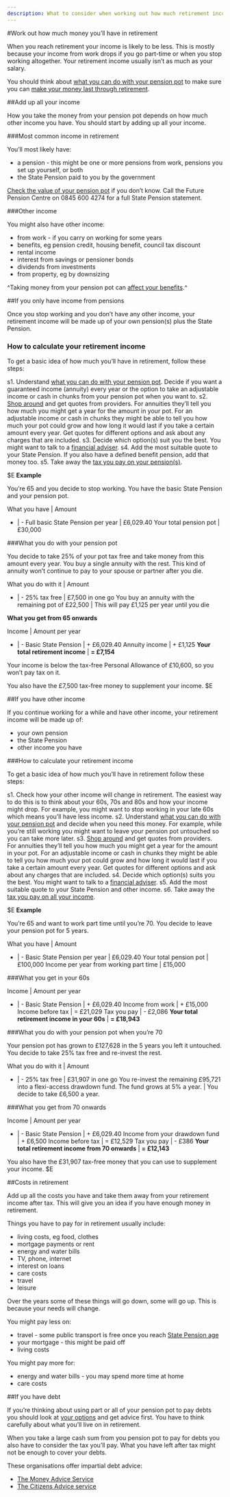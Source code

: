 ```yaml
---
description: What to consider when working out how much retirement income you’ll have, including your pension, other sources of income, costs, and debt.
---
```


#Work out how much money you’ll have in retirement

When you reach retirement your income is likely to be less. This is mostly because your income from work drops if you go part-time or when you stop working altogether. Your retirement income usually isn’t as much as your salary.

You should think about [what you can do with your pension pot](/pension-pot-options) to make sure you can [make your money last through retirement](/making-money-last).

##Add up all your income

How you take the money from your pension pot depends on how much other income you have. You should start by adding up all your income.

###Most common income in retirement

You’ll most likely have:

- a pension - this might be one or more pensions from work, pensions you set up yourself, or both
- the State Pension paid to you by the government

[Check the value of your pension pot](/pension-pot-value) if you don’t know. Call the Future Pension Centre on 0845 600 4274 for a full State Pension statement.

###Other income

You might also have other income:

- from work - if you carry on working for some years
- benefits, eg pension credit, housing benefit, council tax discount
- rental income
- interest from savings or pensioner bonds
- dividends from investments
- from property, eg by downsizing

^Taking money from your pension pot can [affect your benefits](/benefits).^

##If you only have income from pensions

Once you stop working and you don’t have any other income, your retirement income will be made up of your own pension(s) plus the State Pension.

### How to calculate your retirement income

To get a basic idea of how much you’ll have in retirement, follow these steps:

s1. Understand [what you can do with your pension pot](/pension-pot-options). Decide if you want a guaranteed income (annuity) every year or the option to take an adjustable income or cash in chunks from your pension pot when you want to.
s2. [Shop around](/shop-around) and get quotes from providers. For annuities they’ll tell you how much you might get a year for the amount in your pot. For an adjustable income or cash in chunks they might be able to tell you how much your pot could grow and how long it would last if you take a certain amount every year. Get quotes for different options and ask about any charges that are included.
s3. Decide which option(s) suit you the best. You might want to talk to a [financial adviser](/shop-around#getting-financial-advice).
s4. Add the most suitable quote to your State Pension. If you also have a defined benefit pension, add that money too.
s5. Take away the [tax you pay on your pension(s)](/tax).


$E
**Example**

You’re 65 and you decide to stop working. You have the basic State Pension and your pension pot.

What you have | Amount
- | -
Full basic State Pension per year | £6,029.40
Your total pension pot | £30,000

###What you do with your pension pot

You decide to take 25% of your pot tax free and take money from this amount every year. You buy a single annuity with the rest. This kind of annuity won’t continue to pay to your spouse or partner after you die.

What you do with it | Amount
- | -
25% tax free | £7,500 in one go
You buy an annuity with the remaining pot of £22,500 | This will pay £1,125 per year until you die

**What you get from 65 onwards**

Income | Amount per year
- | -
Basic State Pension | + £6,029.40
Annuity income | + £1,125
**Your total retirement income** | **= £7,154**

Your income is below the tax-free Personal Allowance of £10,600, so you won’t pay tax on it.

You also have the £7,500 tax-free money to supplement your income.
$E


##If you have other income

If you continue working for a while and have other income, your retirement income will be made up of:

- your own pension
- the State Pension
- other income you have

###How to calculate your retirement income

To get a basic idea of how much you’ll have in retirement follow these steps:

s1. Check how your other income will change in retirement. The easiest way to do this is to think about your 60s, 70s and 80s and how your income might drop. For example, you might want to stop working in your late 60s which means you’ll have less income.
s2. Understand [what you can do with your pension pot](/pension-pot-options) and decide when you need this money. For example, while you’re still working you might want to leave your pension pot untouched so you can take more later.
s3. [Shop around](/shop-around) and get quotes from providers. For annuities they’ll tell you how much you might get a year for the amount in your pot. For an adjustable income or cash in chunks they might be able to tell you how much your pot could grow and how long it would last if you take a certain amount every year. Get quotes for different options and ask about any charges that are included.
s4. Decide which option(s) suits you the best. You might want to talk to a [financial adviser](/shop-around#getting-financial-advice).
s5. Add the most suitable quote to your State Pension and other income.
s6. Take away the [tax you pay on all your income](/tax).


$E
**Example**

You’re 65 and want to work part time until you’re 70. You decide to leave your pension pot for 5 years.

What you have | Amount
- | -
Basic State Pension per year | £6,029.40
Your total pension pot | £100,000
Income per year from working part time | £15,000

###What you get in your 60s

Income | Amount per year
- | -
Basic State Pension | + £6,029.40
Income from work | + £15,000
Income before tax | = £21,029
Tax you pay | - £2,086
**Your total retirement income in your 60s** | **= £18,943**

###What you do with your pension pot when you’re 70

Your pension pot has grown to £127,628 in the 5 years you left it untouched. You decide to take 25% tax free and re-invest the rest.

What you do with it | Amount
- | -
25% tax free | £31,907 in one go
You re-invest the remaining £95,721 into a flexi-access drawdown fund. The fund grows at 5% a year.  | You decide to take £6,500 a year.

###What you get from 70 onwards

Income | Amount per year
- | -
Basic State Pension | + £6,029.40
Income from your drawdown fund | + £6,500
Income before tax | = £12,529
Tax you pay | - £386
**Your total retirement income from 70 onwards** | **= £12,143**

You also have the £31,907 tax-free money that you can use to supplement your income.
$E

##Costs in retirement

Add up all the costs you have and take them away from your retirement income after tax. This will give you an idea if you have enough money in retirement.

Things you have to pay for in retirement usually include:

- living costs, eg food, clothes
- mortgage payments or rent
- energy and water bills
- TV, phone, internet
- interest on loans
- care costs
- travel
- leisure

Over the years some of these things will go down, some will go up. This is because your needs will change.

You might pay less on:

- travel - some public transport is free once you reach [State Pension age](https://www.gov.uk/calculate-state-pension)
- your mortgage - this might be paid off
- living costs

You might pay more for:

- energy and water bills - you may spend more time at home
- care costs

##If you have debt

If you’re thinking about using part or all of your pension pot to pay debts you should look at [your options](https://www.gov.uk/options-for-paying-off-your-debts/overview) and get advice first. You have to think carefully about what you’ll live on in retirement.

When you take a large cash sum from you pension pot to pay for debts you also have to consider the tax you’ll pay. What you have left after tax might not be enough to cover your debts.

These organisations offer impartial debt advice:

- [The Money Advice Service](https://www.moneyadviceservice.org.uk/en/categories/debt-and-borrowing)
- [The Citizens Advice service](http://www.adviceguide.org.uk/wales/debt_w/debt_help_with_debt_e.htm)
